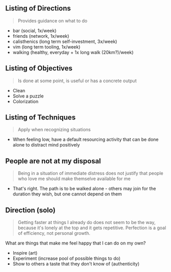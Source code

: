 ## Listing of Directions
> Provides guidance on what to do

* bar (social, 1x/week)
* friends (network, 1x/week)
* calisthenics (long term self-investment, 3x/week)
* vim (long term tooling, 1x/week)
* walking (healthy, everyday + 1x long walk (20km?)/week)

## Listing of Objectives
> Is done at some point, is useful or has a concrete output

* Clean
* Solve a puzzle
* Colorization

## Listing of Techniques
> Apply when recognizing situations

* When feeling low, have a default resourcing activity that can be done alone to distract mind positively

## People are not at my disposal
> Being in a situation of immediate distress does not justify that people who love me should make themselve available for me

* That's right. The path is to be walked alone - others may join for the duration they wish, but one cannot depend on them

## Direction (solo)
> Getting faster at things I already do does not seem to be the way, because it's lonely at the top and it gets repetitive. Perfection is a goal of efficiency, not personal growth.

What are things that make me feel happy that I can do on my own?
* Inspire (art)
* Experiment (increase pool of possible things to do)
* Show to others a taste that they don't know of (authenticity)

